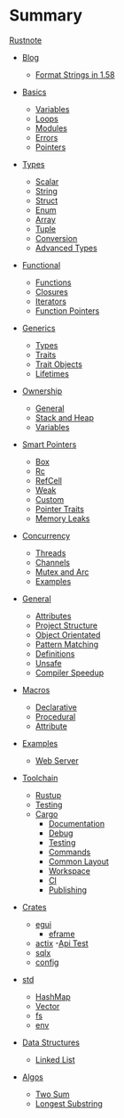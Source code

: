 
# Summary
[Rustnote](rustnote.md)

- [Blog]()
	- [Format Strings in 1.58](blog/format_strings.md)
- [Basics]()
	- [Variables](basics/variables.md)
	- [Loops](basics/loops.md)
	- [Modules](basics/modules.md)
	- [Errors](basics/errors.md)
	- [Pointers](basics/pointers.md)

- [Types]()
	- [Scalar](types/scalar.md)
	- [String](types/string.md)
	- [Struct](types/struct.md)
	- [Enum](types/enums.md)
	- [Array](types/array.md)
	- [Tuple](types/tuple.md)
	- [Conversion](types/conversions.md)
	- [Advanced Types](types/advanced.md)

- [Functional]()
	- [Functions](basics/functions.md)
	- [Closures](functional/closures.md)
	- [Iterators](functional/iterators.md)
	- [Function Pointers](functional/pointers.md)

- [Generics]()
	- [Types](generics/types.md)
	- [Traits](generics/traits.md)
	- [Trait Objects](generics/traitObjects.md)
	- [Lifetimes](generics/lifetimes.md)

- [Ownership]()
	- [General](ownership/general.md)
	- [Stack and Heap](ownership/stackHeap.md)
	- [Variables](ownership/variables.md)

- [Smart Pointers](smartPointers/index.md)
	- [Box](smartPointers/box.md)
	- [Rc](smartPointers/rc.md)
	- [RefCell](smartPointers/refCell.md)
	- [Weak](smartPointers/weak.md)
	- [Custom](smartPointers/custom.md)
	- [Pointer Traits](smartPointers/traits.md)
	- [Memory Leaks](smartPointers/leak.md)

- [Concurrency](concurrency/concurrency.md)
	- [Threads](concurrency/threads.md)
	- [Channels](concurrency/channels.md)
	- [Mutex and Arc](concurrency/mutex.md)
	- [Examples](concurrency/examples.md)

- [General]()
	- [Attributes](general/attributes.md)
	- [Project Structure](general/structure.md)
	- [Object Orientated](general/oop.md)
	- [Pattern Matching](general/patterns.md)
	- [Definitions](general/definitions.md)
	- [Unsafe](advanced/unsafe.md)
	- [Compiler Speedup](general/compiler.md)

- [Macros]()
	- [Declarative](macros/declarative.md)
	- [Procedural](macros/procedural.md)
	- [Attribute](macros/attribute.md)

- [Examples]()
	- [Web Server](examples/webServer.md)

- [Toolchain]()
	- [Rustup](toolchain/rustup.md)
	- [Testing](toolchain/testing.md)
	- [Cargo](toolchain/cargo/cargo.md)
		- [Documentation](toolchain/cargo/documentation.md)
		- [Debug](toolchain/cargo/debug.md)
		- [Testing](toolchain/cargo/cargoTest.md)
		- [Commands](toolchain/cargo/commands.md)
		- [Common Layout](toolchain/cargo/commonLayout.md)
		- [Workspace](toolchain/cargo/workspace.md)
		- [CI](toolchain/cargo/ci.md)
		- [Publishing](toolchain/cargo/publishing.md)

- [Crates]() 
	- [egui](crates/egui/egui.md)
		- [eframe](crates/egui/eframe.md)
	- [actix](crates/actix/actix.md)
		-[Api Test](crates/actix/apiTest.md)
	- [sqlx](crates/sqlx.md)
	- [config](crates/config.md)
	<!-- - [rand](crates/rand.md)

	- [regex](crates/regex.md)
	- [Bevy](bevy/misc.md)
	- [xtask](crates/xtask.md) -->

<!-- - [godot](godot/compile.md) -->

- [std]()
	- [HashMap](std/collections/hashmap.md)
	- [Vector](types/vectors.md)
	- [fs](std/fs.md)
	- [env](std/env.md)

- [Data Structures]()
	- [Linked List](data_structures/linked_list.md)


- [Algos]()
	- [Two Sum](algo/twosum.md)
	- [Longest Substring](algo/longest_substring.md)


